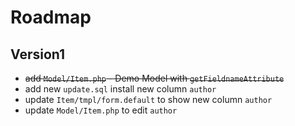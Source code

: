 # Roadmap

## Version1
* ~~add `Model/Item.php` - Demo Model with `getFieldnameAttribute`~~
* add new `update.sql` install new column `author`
* update `Item/tmpl/form.default` to show new column `author`
* update `Model/Item.php` to edit `author`
